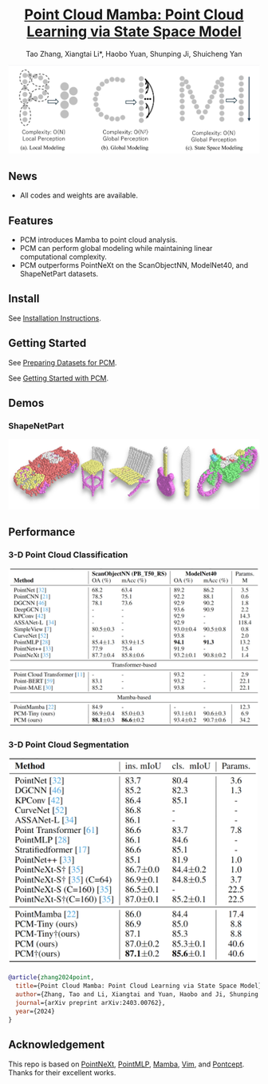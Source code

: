 <div align="center">

# [Point Cloud Mamba: Point Cloud Learning via State Space Model](https://arxiv.org/abs/2403.00762)
Tao Zhang, Xiangtai Li*, Haobo Yuan, Shunping Ji, Shuicheng Yan

<img src="https://github.com/zhang-tao-whu/paper_images/blob/master/pcm/pcm-idea.png" width="800"/>
</div>

## News
- All codes and weights are available.

## Features
- PCM introduces Mamba to point cloud analysis.
- PCM can perform global modeling while maintaining linear computational complexity.
- PCM outperforms PointNeXt on the ScanObjectNN, ModelNet40, and ShapeNetPart datasets.

## Install 
See [Installation Instructions](INSTALL.md).

## Getting Started
See [Preparing Datasets for PCM](data/README.md).

See [Getting Started with PCM](GETTING_STARTED.md).

## Demos
### ShapeNetPart
<img src="https://github.com/zhang-tao-whu/paper_images/blob/master/pcm/pcm-demo.png" width="800"/>

## Performance
### 3-D Point Cloud Classification
<img src="https://github.com/zhang-tao-whu/paper_images/blob/master/pcm/pcm-exp-1.png" width="600"/>

### 3-D Point Cloud Segmentation
<img src="https://github.com/zhang-tao-whu/paper_images/blob/master/pcm/pcm-exp-2.png" width="500"/>


```BibTeX
@article{zhang2024point,
  title={Point Cloud Mamba: Point Cloud Learning via State Space Model},
  author={Zhang, Tao and Li, Xiangtai and Yuan, Haobo and Ji, Shunping and Yan, Shuicheng},
  journal={arXiv preprint arXiv:2403.00762},
  year={2024}
}
```

## Acknowledgement

This repo is based on [PointNeXt](https://github.com/guochengqian/PointNeXt), 
[PointMLP](https://github.com/ma-xu/pointMLP-pytorch), [Mamba](https://github.com/state-spaces/mamba),
[Vim](https://github.com/hustvl/Vim), and [Pontcept](https://github.com/Pointcept/Pointcept).
Thanks for their excellent works.
